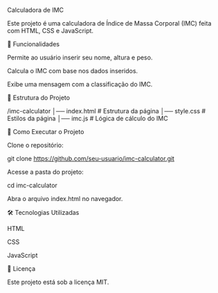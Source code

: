 Calculadora de IMC

Este projeto é uma calculadora de Índice de Massa Corporal (IMC) feita com HTML, CSS e JavaScript.

📌 Funcionalidades

Permite ao usuário inserir seu nome, altura e peso.

Calcula o IMC com base nos dados inseridos.

Exibe uma mensagem com a classificação do IMC.

📂 Estrutura do Projeto

/imc-calculator
│── index.html  # Estrutura da página
│── style.css   # Estilos da página
│── imc.js      # Lógica de cálculo do IMC

🚀 Como Executar o Projeto

Clone o repositório:

git clone https://github.com/seu-usuario/imc-calculator.git

Acesse a pasta do projeto:

cd imc-calculator

Abra o arquivo index.html no navegador.

🛠️ Tecnologias Utilizadas

HTML

CSS

JavaScript

📜 Licença

Este projeto está sob a licença MIT.
